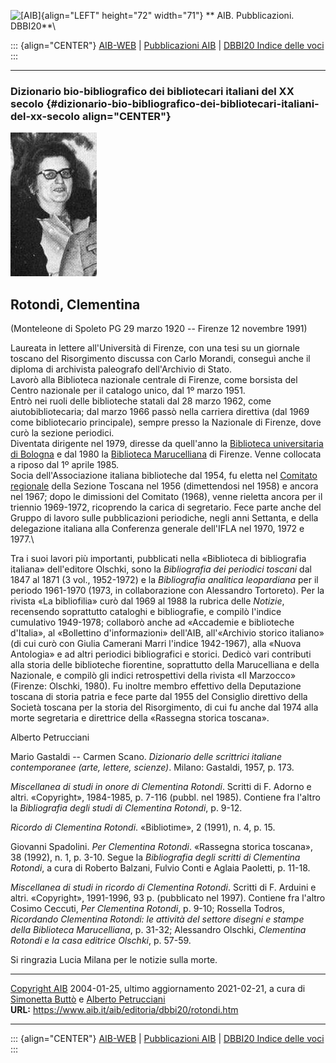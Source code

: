 ![\[AIB\]](/aib/wi/aibv72.gif){align="LEFT" height="72" width="71"}
** AIB. Pubblicazioni. DBBI20**\

::: {align="CENTER"}
[AIB-WEB](/) \| [Pubblicazioni AIB](/pubblicazioni/) \| [DBBI20 Indice
delle voci](dbbi20.htm)
:::

------------------------------------------------------------------------

### Dizionario bio-bibliografico dei bibliotecari italiani del XX secolo {#dizionario-bio-bibliografico-dei-bibliotecari-italiani-del-xx-secolo align="CENTER"}

![\[Ritratto\]](rotondi.jpg)

## Rotondi, Clementina

(Monteleone di Spoleto PG 29 marzo 1920 -- Firenze 12 novembre 1991)

Laureata in lettere all\'Università di Firenze, con una tesi su un
giornale toscano del Risorgimento discussa con Carlo Morandi, conseguì
anche il diploma di archivista paleografo dell\'Archivio di Stato.\
Lavorò alla Biblioteca nazionale centrale di Firenze, come borsista del
Centro nazionale per il catalogo unico, dal 1º marzo 1951.\
Entrò nei ruoli delle biblioteche statali dal 28 marzo 1962, come
aiutobibliotecaria; dal marzo 1966 passò nella carriera direttiva (dal
1969 come bibliotecario principale), sempre presso la Nazionale di
Firenze, dove curò la sezione periodici.\
Diventata dirigente nel 1979, diresse da quell\'anno la [Biblioteca
universitaria di Bologna](/aib/stor/teche/bo-uni.htm) e dal 1980 la
[Biblioteca Marucelliana](/aib/stor/teche/fi-mar.htm) di Firenze. Venne
collocata a riposo dal 1º aprile 1985.\
Socia dell\'Associazione italiana biblioteche dal 1954, fu eletta nel
[Comitato regionale](/aib/stor/sezioni/tos.htm%20) della Sezione Toscana
nel 1956 (dimettendosi nel 1958) e ancora nel 1967; dopo le dimissioni
del Comitato (1968), venne rieletta ancora per il triennio 1969-1972,
ricoprendo la carica di segretario. Fece parte anche del Gruppo di
lavoro sulle pubblicazioni periodiche, negli anni Settanta, e della
delegazione italiana alla Conferenza generale dell\'IFLA nel 1970, 1972
e 1977.\

Tra i suoi lavori più importanti, pubblicati nella «Biblioteca di
bibliografia italiana» dell\'editore Olschki, sono la *Bibliografia dei
periodici toscani* dal 1847 al 1871 (3 vol., 1952-1972) e la
*Bibliografia analitica leopardiana* per il periodo 1961-1970 (1973, in
collaborazione con Alessandro Tortoreto). Per la rivista «La
bibliofilia» curò dal 1969 al 1988 la rubrica delle *Notizie*,
recensendo soprattutto cataloghi e bibliografie, e compilò l\'indice
cumulativo 1949-1978; collaborò anche ad «Accademie e biblioteche
d\'Italia», al «Bollettino d\'informazioni» dell\'AIB, all\'«Archivio
storico italiano» (di cui curò con Giulia Camerani Marri l\'indice
1942-1967), alla «Nuova Antologia» e ad altri periodici bibliografici e
storici. Dedicò vari contributi alla storia delle biblioteche
fiorentine, soprattutto della Marucelliana e della Nazionale, e compilò
gli indici retrospettivi della rivista «Il Marzocco» (Firenze: Olschki,
1980). Fu inoltre membro effettivo della Deputazione toscana di storia
patria e fece parte dal 1955 del Consiglio direttivo della Società
toscana per la storia del Risorgimento, di cui fu anche dal 1974 alla
morte segretaria e direttrice della «Rassegna storica toscana».

Alberto Petrucciani

Mario Gastaldi -- Carmen Scano. *Dizionario delle scrittrici italiane
contemporanee (arte, lettere, scienze)*. Milano: Gastaldi, 1957, p. 173.

*Miscellanea di studi in onore di Clementina Rotondi*. Scritti di F.
Adorno e altri. «Copyright», 1984-1985, p. 7-116 (pubbl. nel 1985).
Contiene fra l\'altro la *Bibliografia degli studi di Clementina
Rotondi*, p. 9-12.

*Ricordo di Clementina Rotondi*. «Bibliotime», 2 (1991), n. 4, p. 15.

Giovanni Spadolini. *Per Clementina Rotondi*. «Rassegna storica
toscana», 38 (1992), n. 1, p. 3-10. Segue la *Bibliografia degli scritti
di Clementina Rotondi*, a cura di Roberto Balzani, Fulvio Conti e Aglaia
Paoletti, p. 11-18.

*Miscellanea di studi in ricordo di Clementina Rotondi*. Scritti di F.
Arduini e altri. «Copyright», 1991-1996, 93 p. (pubblicato nel 1997).
Contiene fra l\'altro Cosimo Ceccuti, *Per Clementina Rotondi*, p. 9-10;
Rossella Todros, *Ricordando Clementina Rotondi: le attività del settore
disegni e stampe della Biblioteca Marucelliana*, p. 31-32; Alessandro
Olschki, *Clementina Rotondi e la casa editrice Olschki*, p. 57-59.

Si ringrazia Lucia Milana per le notizie sulla morte.

------------------------------------------------------------------------

[Copyright AIB](/su-questo-sito/dichiarazione-di-copyright-aib-web/)
2004-01-25, ultimo aggiornamento 2021-02-21, a cura di [Simonetta
Buttò](/aib/redazione3.htm) e [Alberto
Petrucciani](/su-questo-sito/redazione-aib-web/)\
**URL:** https://www.aib.it/aib/editoria/dbbi20/rotondi.htm

------------------------------------------------------------------------

::: {align="CENTER"}
[AIB-WEB](/) \| [Pubblicazioni AIB](/pubblicazioni/) \| [DBBI20 Indice
delle voci](dbbi20.htm)
:::
